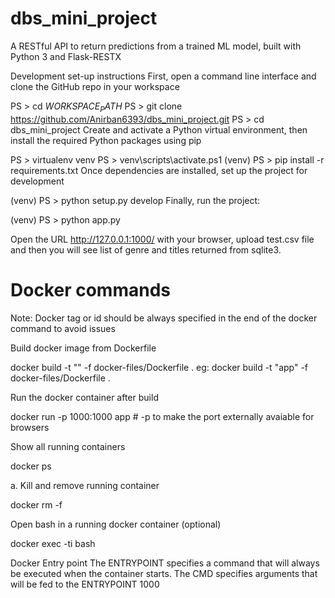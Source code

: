 # dbs_mini_project


A RESTful API to return predictions from a trained ML model, built with Python 3 and Flask-RESTX

Development set-up instructions
First, open a command line interface and clone the GitHub repo in your workspace


PS > cd $WORKSPACE_PATH$
PS > git clone https://github.com/Anirban6393/dbs_mini_project.git
PS > cd dbs_mini_project
Create and activate a Python virtual environment, then install the required Python packages using pip


PS > virtualenv venv
PS > venv\scripts\activate.ps1
(venv) PS > pip install -r requirements.txt
Once dependencies are installed, set up the project for development


(venv) PS > python setup.py develop
Finally, run the project:


(venv) PS > python app.py


Open the URL http://127.0.0.1:1000/ with your browser, upload test.csv file and then you will see list of genre and titles returned from sqlite3.


# Docker commands
Note: Docker tag or id should be always specified in the end of the docker command to avoid issues

Build docker image from Dockerfile

docker build -t "<app name>" -f docker-files/Dockerfile . eg: docker build -t "app" -f docker-files/Dockerfile .

Run the docker container after build

docker run -p 1000:1000 app # -p to make the port externally avaiable for browsers

Show all running containers

docker ps

a. Kill and remove running container

docker rm <containerid> -f

Open bash in a running docker container (optional)

docker exec -ti <containerid> bash

Docker Entry point The ENTRYPOINT specifies a command that will always be executed when the container starts. The CMD specifies arguments that will be fed to the ENTRYPOINT 1000
